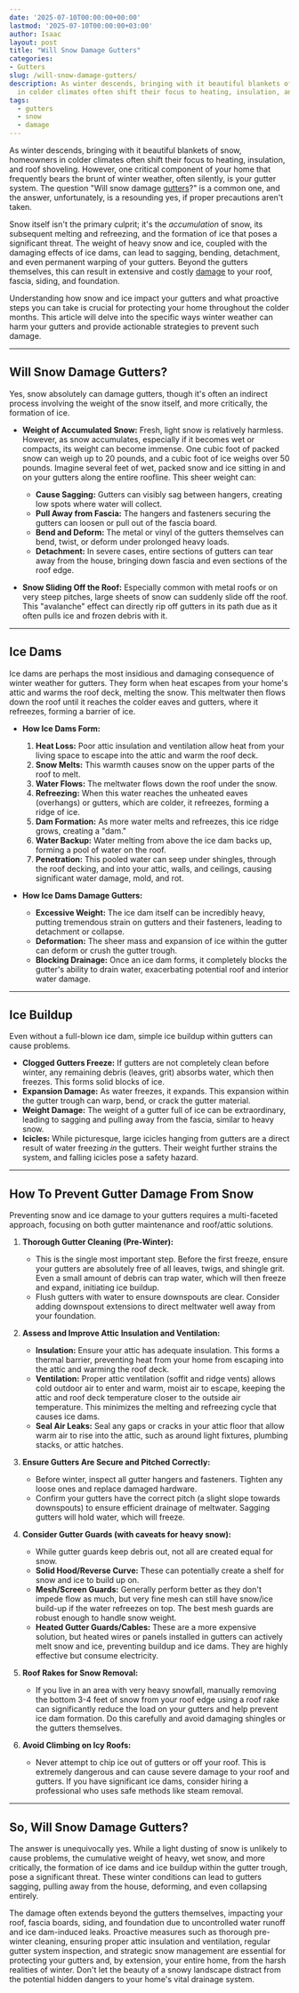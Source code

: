 ```yaml
---
date: '2025-07-10T00:00:00+00:00'
lastmod: '2025-07-10T00:00:00+03:00'
author: Isaac
layout: post
title: "Will Snow Damage Gutters"
categories:
- Gutters
slug: /will-snow-damage-gutters/
description: As winter descends, bringing with it beautiful blankets of snow, homeowners
  in colder climates often shift their focus to heating, insulation, and roof sho...
tags: 
  - gutters
  - snow
  - damage
---
```

As winter descends, bringing with it beautiful blankets of snow, homeowners in colder climates often shift their focus to heating, insulation, and roof shoveling. However, one critical component of your home that frequently bears the brunt of winter weather, often silently, is your gutter system. The question "Will snow damage [gutters](/posts/5-signs-you-need-new-gutters/)?" is a common one, and the answer, unfortunately, is a resounding yes, if proper precautions aren't taken.

Snow itself isn't the primary culprit; it's the *accumulation* of snow, its subsequent melting and refreezing, and the formation of ice that poses a significant threat. The weight of heavy snow and ice, coupled with the damaging effects of ice dams, can lead to sagging, bending, detachment, and even permanent warping of your gutters. Beyond the gutters themselves, this can result in extensive and costly [damage](/posts/dealing-with-storm-damage-to-trees/) to your roof, fascia, siding, and foundation.

Understanding how snow and ice impact your gutters and what proactive steps you can take is crucial for protecting your home throughout the colder months. This article will delve into the specific ways winter weather can harm your gutters and provide actionable strategies to prevent such damage.

---

## Will Snow Damage Gutters?

Yes, snow absolutely can damage gutters, though it's often an indirect process involving the weight of the snow itself, and more critically, the formation of ice.

* **Weight of Accumulated Snow:** Fresh, light snow is relatively harmless. However, as snow accumulates, especially if it becomes wet or compacts, its weight can become immense. One cubic foot of packed snow can weigh up to 20 pounds, and a cubic foot of ice weighs over 50 pounds. Imagine several feet of wet, packed snow and ice sitting in and on your gutters along the entire roofline. This sheer weight can:
    * **Cause Sagging:** Gutters can visibly sag between hangers, creating low spots where water will collect.
    * **Pull Away from Fascia:** The hangers and fasteners securing the gutters can loosen or pull out of the fascia board.
    * **Bend and Deform:** The metal or vinyl of the gutters themselves can bend, twist, or deform under prolonged heavy loads.
    * **Detachment:** In severe cases, entire sections of gutters can tear away from the house, bringing down fascia and even sections of the roof edge.

* **Snow Sliding Off the Roof:** Especially common with metal roofs or on very steep pitches, large sheets of snow can suddenly slide off the roof. This "avalanche" effect can directly rip off gutters in its path due as it often pulls ice and frozen debris with it.

---

## Ice Dams

Ice dams are perhaps the most insidious and damaging consequence of winter weather for gutters. They form when heat escapes from your home's attic and warms the roof deck, melting the snow. This meltwater then flows down the roof until it reaches the colder eaves and gutters, where it refreezes, forming a barrier of ice.

* **How Ice Dams Form:**
    1.  **Heat Loss:** Poor attic insulation and ventilation allow heat from your living space to escape into the attic and warm the roof deck.
    2.  **Snow Melts:** This warmth causes snow on the upper parts of the roof to melt.
    3.  **Water Flows:** The meltwater flows down the roof under the snow.
    4.  **Refreezing:** When this water reaches the unheated eaves (overhangs) or gutters, which are colder, it refreezes, forming a ridge of ice.
    5.  **Dam Formation:** As more water melts and refreezes, this ice ridge grows, creating a "dam."
    6.  **Water Backup:** Water melting from above the ice dam backs up, forming a pool of water on the roof.
    7.  **Penetration:** This pooled water can seep under shingles, through the roof decking, and into your attic, walls, and ceilings, causing significant water damage, mold, and rot.

* **How Ice Dams Damage Gutters:**
    * **Excessive Weight:** The ice dam itself can be incredibly heavy, putting tremendous strain on gutters and their fasteners, leading to detachment or collapse.
    * **Deformation:** The sheer mass and expansion of ice within the gutter can deform or crush the gutter trough.
    * **Blocking Drainage:** Once an ice dam forms, it completely blocks the gutter's ability to drain water, exacerbating potential roof and interior water damage.

---

## Ice Buildup

Even without a full-blown ice dam, simple ice buildup within gutters can cause problems.

* **Clogged Gutters Freeze:** If gutters are not completely clean before winter, any remaining debris (leaves, grit) absorbs water, which then freezes. This forms solid blocks of ice.
* **Expansion Damage:** As water freezes, it expands. This expansion within the gutter trough can warp, bend, or crack the gutter material.
* **Weight Damage:** The weight of a gutter full of ice can be extraordinary, leading to sagging and pulling away from the fascia, similar to heavy snow.
* **Icicles:** While picturesque, large icicles hanging from gutters are a direct result of water freezing *in* the gutters. Their weight further strains the system, and falling icicles pose a safety hazard.

---

## How To Prevent Gutter Damage From Snow

Preventing snow and ice damage to your gutters requires a multi-faceted approach, focusing on both gutter maintenance and roof/attic solutions.

1.  **Thorough Gutter Cleaning (Pre-Winter):**
    * This is the single most important step. Before the first freeze, ensure your gutters are absolutely free of all leaves, twigs, and shingle grit. Even a small amount of debris can trap water, which will then freeze and expand, initiating ice buildup.
    * Flush gutters with water to ensure downspouts are clear. Consider adding downspout extensions to direct meltwater well away from your foundation.

2.  **Assess and Improve Attic Insulation and Ventilation:**
    * **Insulation:** Ensure your attic has adequate insulation. This forms a thermal barrier, preventing heat from your home from escaping into the attic and warming the roof deck.
    * **Ventilation:** Proper attic ventilation (soffit and ridge vents) allows cold outdoor air to enter and warm, moist air to escape, keeping the attic and roof deck temperature closer to the outside air temperature. This minimizes the melting and refreezing cycle that causes ice dams.
    * **Seal Air Leaks:** Seal any gaps or cracks in your attic floor that allow warm air to rise into the attic, such as around light fixtures, plumbing stacks, or attic hatches.

3.  **Ensure Gutters Are Secure and Pitched Correctly:**
    * Before winter, inspect all gutter hangers and fasteners. Tighten any loose ones and replace damaged hardware.
    * Confirm your gutters have the correct pitch (a slight slope towards downspouts) to ensure efficient drainage of meltwater. Sagging gutters will hold water, which will freeze.

4.  **Consider Gutter Guards (with caveats for heavy snow):**
    * While gutter guards keep debris out, not all are created equal for snow.
    * **Solid Hood/Reverse Curve:** These can potentially create a shelf for snow and ice to build up on.
    * **Mesh/Screen Guards:** Generally perform better as they don't impede flow as much, but very fine mesh can still have snow/ice build-up if the water refreezes on top. The best mesh guards are robust enough to handle snow weight.
    * **Heated Gutter Guards/Cables:** These are a more expensive solution, but heated wires or panels installed in gutters can actively melt snow and ice, preventing buildup and ice dams. They are highly effective but consume electricity.

5.  **Roof Rakes for Snow Removal:**
    * If you live in an area with very heavy snowfall, manually removing the bottom 3-4 feet of snow from your roof edge using a roof rake can significantly reduce the load on your gutters and help prevent ice dam formation. Do this carefully and avoid damaging shingles or the gutters themselves.

6.  **Avoid Climbing on Icy Roofs:**
    * Never attempt to chip ice out of gutters or off your roof. This is extremely dangerous and can cause severe damage to your roof and gutters. If you have significant ice dams, consider hiring a professional who uses safe methods like steam removal.

---

## So, Will Snow Damage Gutters?

The answer is unequivocally yes. While a light dusting of snow is unlikely to cause problems, the cumulative weight of heavy, wet snow, and more critically, the formation of ice dams and ice buildup within the gutter trough, pose a significant threat. These winter conditions can lead to gutters sagging, pulling away from the house, deforming, and even collapsing entirely.

The damage often extends beyond the gutters themselves, impacting your roof, fascia boards, siding, and foundation due to uncontrolled water runoff and ice dam-induced leaks. Proactive measures such as thorough pre-winter cleaning, ensuring proper attic insulation and ventilation, regular gutter system inspection, and strategic snow management are essential for protecting your gutters and, by extension, your entire home, from the harsh realities of winter. Don't let the beauty of a snowy landscape distract from the potential hidden dangers to your home's vital drainage system.

